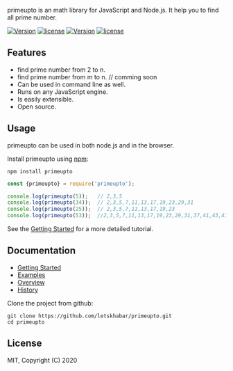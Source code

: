 
primeupto is an math library for JavaScript and Node.js. It help you to find all prime number.

[![Version](https://img.shields.io/npm/v/primeupto)](https://www.npmjs.com/package/primeupto)
[![license](https://img.shields.io/npm/l/primeupto)](https://www.npmjs.com/package/primeupto)
[![Version](https://img.shields.io/npm/v/primeupto)](https://www.npmjs.com/package/primeupto)
[![license](https://img.shields.io/npm/l/primeupto)](https://www.npmjs.com/package/primeupto)


## Features

- find prime number from 2 to n.
- find prime number from m to n.  // comming soon
- Can be used in command line as well.
- Runs on any JavaScript engine.
- Is easily extensible.
- Open source.

## Usage

primeupto can be used in both node.js and in the browser.

Install primeupto using [npm](https://www.npmjs.com/package/primeupto):

    npm install primeupto


```js
const {primeupto} = require('primeupto');

console.log(primeupto(5));   // 2,3,5
console.log(primeupto(34));  // 2,3,5,7,11,13,17,19,23,29,31
console.log(primeupto(25));  // 2,3,5,7,11,13,17,19,23
console.log(primeupto(53));  //2,3,5,7,11,13,17,19,23,29,31,37,41,43,47,53

```

See the [Getting Started](https://github.com/letskhabar/primeupto) for a more detailed tutorial.


## Documentation

- [Getting Started](https://github.com/letskhabar/primeupto)
- [Examples](#)
- [Overview](https://github.com/letskhabar/primeupto)
- [History](#)



Clone the project from github:

    git clone https://github.com/letskhabar/primeupto.git
    cd primeupto






## License
MIT,  Copyright (C) 2020